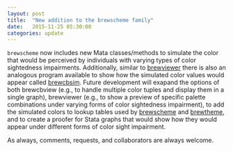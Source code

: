 ```yaml
---
layout: post
title:  "New addition to the brewscheme family"
date:   2015-11-25 05:30:00
categories: update
---
```


`brewscheme` now includes new Mata classes/methods to simulate the color that would be perceived by individuals with varying types of color sightedness impairments.  Additionally, similar to [brewviewer](https://wbuchanan.github.io/brewscheme/brewviewer) there is also an analogous program available to show how the simulated color values would appear called [brewcbsim](https://wbuchanan.github.io/brewscheme/brewcbsim).  Future development will exapand the options of both brewcbview (e.g., to handle multiple color tuples and display them in a single graph), brewviewer (e.g., to show a preview of specific palette combinations under varying forms of color sightedness impairment), to add the simulated colors to lookup tables used by [brewscheme](https://wbuchanan.github.io/brewscheme/brewscheme) and [brewtheme](https://wbuchanan.github.io/brewscheme/brewtheme), and to create a proofer for Stata graphs that would show how they would appear under different forms of color sight impairment.  

As always, comments, requests, and collaborators are always welcome.

